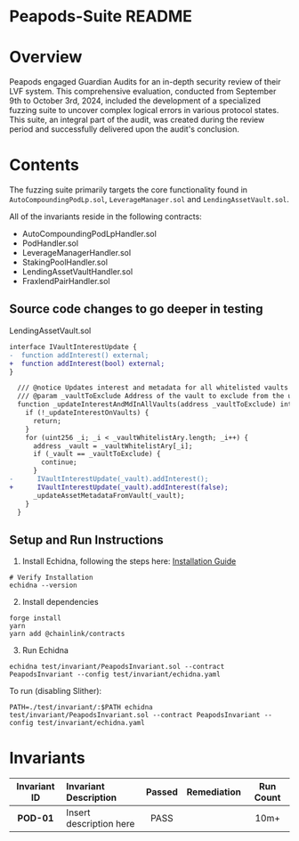 # Peapods-Suite README

# Overview

Peapods engaged Guardian Audits for an in-depth security review of their LVF system. This comprehensive evaluation, conducted from September 9th to October 3rd, 2024, included the development of a specialized fuzzing suite to uncover complex logical errors in various protocol states. This suite, an integral part of the audit, was created during the review period and successfully delivered upon the audit's conclusion.

# Contents

The fuzzing suite primarily targets the core functionality found in `AutoCompoundingPodLp.sol`, `LeverageManager.sol` and `LendingAssetVault.sol`.

All of the invariants reside in the following contracts:
* AutoCompoundingPodLpHandler.sol
* PodHandler.sol
* LeverageManagerHandler.sol
* StakingPoolHandler.sol
* LendingAssetVaultHandler.sol
* FraxlendPairHandler.sol

## Source code changes to go deeper in testing

LendingAssetVault.sol
```diff
interface IVaultInterestUpdate {
-  function addInterest() external;
+  function addInterest(bool) external;
}
```

```diff
  /// @notice Updates interest and metadata for all whitelisted vaults
  /// @param _vaultToExclude Address of the vault to exclude from the update
  function _updateInterestAndMdInAllVaults(address _vaultToExclude) internal {
    if (!_updateInterestOnVaults) {
      return;
    }
    for (uint256 _i; _i < _vaultWhitelistAry.length; _i++) {
      address _vault = _vaultWhitelistAry[_i];
      if (_vault == _vaultToExclude) {
        continue;
      }
-      IVaultInterestUpdate(_vault).addInterest();
+      IVaultInterestUpdate(_vault).addInterest(false);
      _updateAssetMetadataFromVault(_vault);
    }
  }
```

## Setup and Run Instructions

1. Install Echidna, following the steps here: [Installation Guide](https://github.com/crytic/echidna#installation)
```shell
# Verify Installation
echidna --version
```

2. Install dependencies
```shell
forge install
yarn
yarn add @chainlink/contracts
```
3. Run Echidna

```shell
echidna test/invariant/PeapodsInvariant.sol --contract PeapodsInvariant --config test/invariant/echidna.yaml
```

To run (disabling Slither): 
```shell
PATH=./test/invariant/:$PATH echidna test/invariant/PeapodsInvariant.sol --contract PeapodsInvariant --config test/invariant/echidna.yaml
```

# Invariants
| **Invariant ID** | **Invariant Description** | **Passed** | **Remediation** | **Run Count** |
|:--------------:|:-----|:-----------:|:-----------:|:-----------:|
| **POD-01** | Insert description here | PASS |  | 10m+
